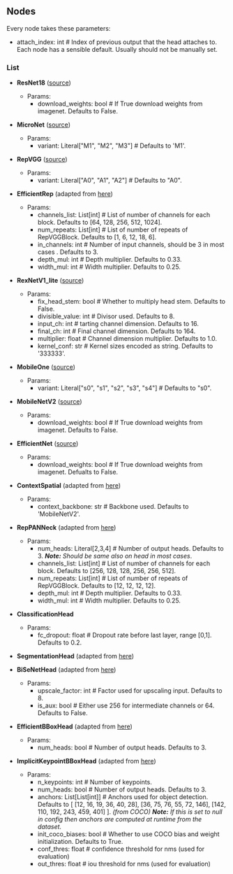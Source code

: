 ## Nodes

Every node takes these parameters:
 - attach_index: int # Index of previous output that the head attaches to. Each node has a sensible default. Usually should not be manually set.

### List
- **ResNet18** ([source](https://pytorch.org/vision/main/models/generated/torchvision.models.resnet18.html))
  - Params:
    - download_weights: bool # If True download weights from imagenet. Defaults to False.

- **MicroNet** ([source](https://github.com/liyunsheng13/micronet))
  - Params:
    - variant: Literal["M1", "M2", "M3"] # Defaults to 'M1'.

- **RepVGG** ([source](https://github.com/DingXiaoH/RepVGG))
  - Params:
    - variant: Literal["A0", "A1", "A2"] # Defaults to "A0".

- **EfficientRep** (adapted from [here](https://arxiv.org/pdf/2209.02976.pdf))
  - Params:
    - channels_list: List[int] # List of number of channels for each block. Defaults to [64, 128, 256, 512, 1024].
    - num_repeats: List[int] # List of number of repeats of RepVGGBlock. Defaults to [1, 6, 12, 18, 6].
    - in_channels: int # Number of input channels, should be 3 in most cases . Defaults to 3.
    - depth_mul: int # Depth multiplier. Defaults to 0.33.
    - width_mul: int # Width multiplier. Defaults to 0.25.

- **RexNetV1_lite** ([source](https://github.com/clovaai/rexnet))
  - Params:
    - fix_head_stem: bool # Whether to multiply head stem. Defaults to False.
    - divisible_value: int # Divisor used. Defaults to 8.
    - input_ch: int # tarting channel dimension. Defaults to 16.
    - final_ch: int # Final channel dimension. Defaults to 164.
    - multiplier: float # Channel dimension multiplier. Defaults to 1.0.
    - kernel_conf: str # Kernel sizes encoded as string. Defaults to '333333'.

- **MobileOne** ([source](https://github.com/apple/ml-mobileone))
  - Params:
    - variant: Literal["s0", "s1", "s2", "s3", "s4"] # Defaults to "s0".

- **MobileNetV2** ([source](https://pytorch.org/vision/main/models/generated/torchvision.models.mobilenet_v2.html))
  - Params:
    - download_weights: bool # If True download weights from imagenet. Defaults to False.

- **EfficientNet** ([source](https://github.com/rwightman/gen-efficientnet-pytorch))
  - Params:
    - download_weights: bool # If True download weights from imagenet. Defualts to False.

- **ContextSpatial** (adapted from [here](https://github.com/taveraantonio/BiseNetv1))
  - Params:
    - context_backbone: str # Backbone used. Defaults to 'MobileNetV2'.

- **RepPANNeck** (adapted from [here](https://arxiv.org/pdf/2209.02976.pdf))
  - Params:
    - num_heads: Literal[2,3,4] # Number of output heads. Defaults to 3. ***Note:** Should be same also on head in most cases*.
    - channels_list: List[int] # List of number of channels for each block. Defaults to [256, 128, 128, 256, 256, 512].
    - num_repeats: List[int] # List of number of repeats of RepVGGBlock. Defaults to [12, 12, 12, 12].
    - depth_mul: int # Depth multiplier. Defaults to 0.33.
    - width_mul: int # Width multiplier. Defaults to 0.25.

- **ClassificationHead**
  - Params:
    - fc_dropout: float # Dropout rate before last layer, range [0,1]. Defaults to 0.2.

- **SegmentationHead** (adapted from [here](https://github.com/pytorch/vision/blob/main/torchvision/models/segmentation/fcn.py))

- **BiSeNetHead** (adapted from [here](https://github.com/taveraantonio/BiseNetv1))
  - Params:
    - upscale_factor: int # Factor used for upscaling input. Defaults to 8.
    - is_aux: bool # Either use 256 for intermediate channels or 64. Defaults to False.

- **EfficientBBoxHead** (adapted from [here](https://arxiv.org/pdf/2209.02976.pdf))
  - Params:
    - num_heads: bool # Number of output heads. Defaults to 3.

- **ImplicitKeypointBBoxHead** (adapted from [here](https://arxiv.org/pdf/2207.02696.pdf))
  - Params:
    - n_keypoints: int # Number of keypoints.
    - num_heads: bool # Number of output heads. Defaults to 3.
    - anchors: List[List[int]] # Anchors used for object detection. Defaults to [ [12, 16, 19, 36, 40, 28], [36, 75, 76, 55, 72, 146], [142, 110, 192, 243, 459, 401] ]. *(from COCO)* ***Note:** If this is set to null in config then anchors are computed at runtime from the dataset.*
    - init_coco_biases: bool # Whether to use COCO bias and weight initialization. Defaults to True.
    - conf_thres: float # confidence threshold for nms (used for evaluation)
    - out_thres: float # iou threshold for nms (used for evaluation)
